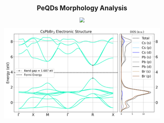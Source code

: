 <h2 align="center"> PeQDs Morphology Analysis </h2>

<p align="center"><img src="https://github.com/gabrielxvr/PeQDs-morphology-analysis/assets/106620307/88f467e8-48fd-4fa9-8e29-710ac231c8f0"></p>

<p align="center"><img src="https://github.com/gabrielxvr/PeQDs-morphology-analysis/blob/main/CsPbBr3/banda_CsPbBr3.png"></p>

